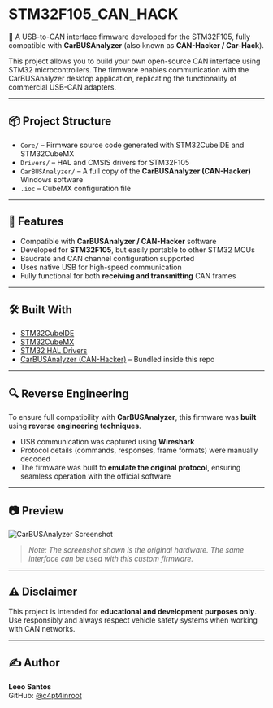# STM32F105_CAN_HACK

🚗 A USB-to-CAN interface firmware developed for the STM32F105, fully compatible with **CarBUSAnalyzer** (also known as **CAN-Hacker / Car-Hack**).

This project allows you to build your own open-source CAN interface using STM32 microcontrollers. The firmware enables communication with the CarBUSAnalyzer desktop application, replicating the functionality of commercial USB-CAN adapters.

---

## 📦 Project Structure

- `Core/` – Firmware source code generated with STM32CubeIDE and STM32CubeMX
- `Drivers/` – HAL and CMSIS drivers for STM32F105
- `CarBUSAnalyzer/` – A full copy of the **CarBUSAnalyzer (CAN-Hacker)** Windows software
- `.ioc` – CubeMX configuration file

---

## 🧠 Features

- Compatible with **CarBUSAnalyzer / CAN-Hacker** software
- Developed for **STM32F105**, but easily portable to other STM32 MCUs
- Baudrate and CAN channel configuration supported
- Uses native USB for high-speed communication
- Fully functional for both **receiving and transmitting** CAN frames

---

## 🛠️ Built With

- [STM32CubeIDE](https://www.st.com/en/development-tools/stm32cubeide.html)
- [STM32CubeMX](https://www.st.com/en/development-tools/stm32cubemx.html)
- [STM32 HAL Drivers](https://www.st.com/en/embedded-software/stm32cube-mcu-packages.html)
- [CarBUSAnalyzer (CAN-Hacker)](https://canhacker.com/) – Bundled inside this repo

---

## 🔍 Reverse Engineering

To ensure full compatibility with **CarBUSAnalyzer**, this firmware was **built** using **reverse engineering techniques**.

- USB communication was captured using **Wireshark**
- Protocol details (commands, responses, frame formats) were manually decoded
- The firmware was built to **emulate the original protocol**, ensuring seamless operation with the official software

---

## 📷 Preview

![CarBUSAnalyzer Screenshot](https://canhacker.com/wp-content/uploads/2020/06/CH33_20210409_3-300x184.jpg)

> *Note: The screenshot shown is the original hardware. The same interface can be used with this custom firmware.*

---

## ⚠️ Disclaimer

This project is intended for **educational and development purposes only**. Use responsibly and always respect vehicle safety systems when working with CAN networks.

---

## ✍️ Author

**Leeo Santos**  
GitHub: [@c4pt4inroot](https://github.com/c4pt4inroot)

